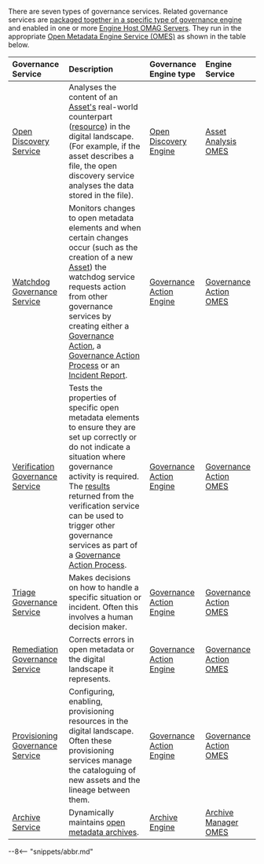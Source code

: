 <!-- SPDX-License-Identifier: CC-BY-4.0 -->
<!-- Copyright Contributors to the ODPi Egeria project. -->


There are seven types of governance services.  Related governance services are [packaged together in a specific type of governance engine](/egeria-docs/concepts/governance-engine-definition) and enabled in one or more [Engine Host OMAG Servers](/egeria-docs/concepts/engine-host).  They run in the appropriate [Open Metadata Engine Service (OMES)](/egeria-docs/services/omes) as shown in the table below.

| Governance Service | Description | Governance Engine type | Engine Service |
| :----------------- | :-----------| :--------------------- | :------------- | 
| [Open Discovery Service](/egeria-docs/guides/developer/open-discovery-services/overview) | Analyses the content of an [Asset's](asset.md) real-world counterpart ([resource](/egeria-docs/concepts/resource)) in the digital landscape. (For example, if the asset describes a file, the open discovery service analyses the data stored in the file). | [Open Discovery Engine](/egeria-docs/concepts/open-discovery-engine) | [Asset Analysis OMES](/egeria-docs/services/omes/asset-analysis/overview) |
| [Watchdog Governance Service](/egeria-docs/guides/developer/governance-action-services/watchdog-governance-service) | Monitors changes to open metadata elements and when certain changes occur (such as the creation of a new [Asset](/egeria-docs/concepts/asset)) the watchdog service requests action from other governance services by creating either a [Governance Action](/egeria-docs/concepts/governance-action), a [Governance Action Process](/egeria-docs/concepts/governance-action-process) or an [Incident Report](/egeria-docs/concepts/incident-report).| [Governance Action Engine](/egeria-docs/concepts/governance-action-engine) | [Governance Action OMES](/egeria-docs/services/omes/governance-action/overview) |
| [Verification Governance Service](/egeria-docs/guides/developer/governance-action-services/verification-governance-service) | Tests the properties of specific open metadata elements to ensure they are set up correctly or do not indicate a situation where governance activity is required.  The [results](/egeria-docs/concepts/guard) returned from the verification service can be used to trigger other governance services as part of a [Governance Action Process](/egeria-docs/concepts/governance-action-process). | [Governance Action Engine](/egeria-docs/concepts/governance-action-engine) | [Governance Action OMES](/egeria-docs/services/omes/governance-action/overview) |
| [Triage Governance Service](/egeria-docs/guides/developer/governance-action-services/triage-governance-service) | Makes decisions on how to handle a specific situation or incident.  Often this involves a human decision maker. | [Governance Action Engine](/egeria-docs/concepts/governance-action-engine) | [Governance Action OMES](/egeria-docs/services/omes/governance-action/overview) |
| [Remediation Governance Service](/egeria-docs/guides/developer/governance-action-services/remediation-governance-service) | Corrects errors in open metadata or the digital landscape it represents. | [Governance Action Engine](/egeria-docs/concepts/governance-action-engine) | [Governance Action OMES](/egeria-docs/services/omes/governance-action/overview) |
| [Provisioning Governance Service](/egeria-docs/guides/developer/governance-action-services/provisioning-governance-service) | Configuring, enabling, provisioning resources in the digital landscape.  Often these provisioning services manage the cataloguing of new assets and the lineage between them. | [Governance Action Engine](/egeria-docs/concepts/governance-action-engine) | [Governance Action OMES](/egeria-docs/services/omes/governance-action/overview) |
| [Archive Service](/egeria-docs/guides/developer/archive-services/overview) | Dynamically maintains [open metadata archives](/egeria-docs/concepts/open-metadata-archive). | [Archive Engine](/egeria-docs/concepts/archive-engine) | [Archive Manager OMES](/egeria-docs/services/omes/archive-manager/overview) |

--8<-- "snippets/abbr.md"